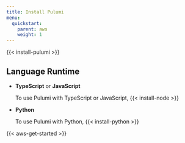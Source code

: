 ```yaml
---
title: Install Pulumi
menu:
  quickstart:
    parent: aws
    weight: 1
---
```


{{< install-pulumi >}}

<!-- TODO move to shared shortcode or combine into install-pulumi -->
## Language Runtime

  * **TypeScript** or **JavaScript**

    To use Pulumi with TypeScript or JavaScript, {{< install-node >}}

  * **Python**

    To use Pulumi with Python, {{< install-python >}}

{{< aws-get-started >}}
